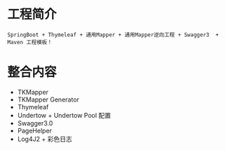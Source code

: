 # 工程简介
    SpringBoot + Thymeleaf + 通用Mapper + 通用Mapper逆向工程 + Swagger3  + Maven 工程模板！

# 整合内容
*   TKMapper
*   TKMapper Generator
*   Thymeleaf
*   Undertow + Undertow Pool 配置
*   Swagger3.0
*   PageHelper
*   Log4J2 + 彩色日志
